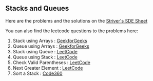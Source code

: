 ## Stacks and Queues

Here are the problems and the solutions on the [Striver's SDE Sheet](https://takeuforward.org/interviews/strivers-sde-sheet-top-coding-interview-problems)

You can also find the leetcode questions to the problems here:

1. Stack using Arrays : [GeekforGeeks](https://www.geeksforgeeks.org/problems/implement-stack-using-array/1?utm_source=youtube&utm_medium=collab_striver_ytdescription&utm_campaign=implement-stack-using-array)
2. Queue using Arrays : [GeekforGeeks](https://www.geeksforgeeks.org/problems/implement-queue-using-array/1?utm_source=youtube&utm_medium=collab_striver_ytdescription&utm_campaign=implement-queue-using-array)
3. Stack using Queue : [LeetCode](https://leetcode.com/problems/implement-stack-using-queues/description/)
4. Queue using Stack : [LeetCode](https://leetcode.com/problems/implement-queue-using-stacks/description/)
5. Check Valid Parentheses : [LeetCode](https://leetcode.com/problems/valid-parentheses/description/)
6. Next Greater Element : [LeetCode](https://leetcode.com/problems/next-greater-element-i/description/)
7. Sort a Stack : [Code360](https://www.naukri.com/code360/problems/sort-a-stack_985275?topList=striver-sde-sheet-problems&utm_source=striver&utm_medium=website)
